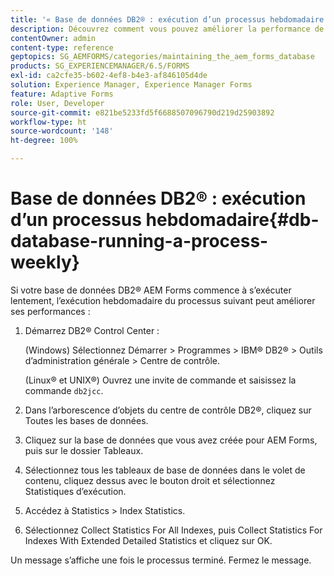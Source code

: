 ```yaml
---
title: '« Base de données DB2® : exécution d’un processus hebdomadaire »'
description: Découvrez comment vous pouvez améliorer la performance de votre base de données AEM Forms DB2®.
contentOwner: admin
content-type: reference
geptopics: SG_AEMFORMS/categories/maintaining_the_aem_forms_database
products: SG_EXPERIENCEMANAGER/6.5/FORMS
exl-id: ca2cfe35-b602-4ef8-b4e3-af846105d4de
solution: Experience Manager, Experience Manager Forms
feature: Adaptive Forms
role: User, Developer
source-git-commit: e821be5233fd5f6688507096790d219d25903892
workflow-type: ht
source-wordcount: '148'
ht-degree: 100%

---
```


# Base de données DB2® : exécution d’un processus hebdomadaire{#db-database-running-a-process-weekly}

Si votre base de données DB2® AEM Forms commence à s’exécuter lentement, l’exécution hebdomadaire du processus suivant peut améliorer ses performances :

1. Démarrez DB2® Control Center :

   (Windows) Sélectionnez Démarrer > Programmes > IBM® DB2® > Outils d’administration générale > Centre de contrôle.

   (Linux® et UNIX®) Ouvrez une invite de commande et saisissez la commande `db2jcc`.

1. Dans l’arborescence d’objets du centre de contrôle DB2®, cliquez sur Toutes les bases de données.
1. Cliquez sur la base de données que vous avez créée pour AEM Forms, puis sur le dossier Tableaux.
1. Sélectionnez tous les tableaux de base de données dans le volet de contenu, cliquez dessus avec le bouton droit et sélectionnez Statistiques d’exécution.
1. Accédez à Statistics > Index Statistics.
1. Sélectionnez Collect Statistics For All Indexes, puis Collect Statistics For Indexes With Extended Detailed Statistics et cliquez sur OK.

Un message s’affiche une fois le processus terminé. Fermez le message.
